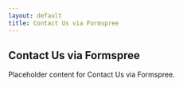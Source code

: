 ```yaml
---
layout: default
title: Contact Us via Formspree
---
```


<h2>Contact Us via Formspree</h2>
<p>Placeholder content for Contact Us via Formspree.</p>
